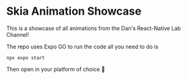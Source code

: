 # Skia Animation Showcase

This is a showcase of all animations from the Dan's React-Native Lab Channel!

The repo uses Expo GO to run the code all you need to do is

`npx expo start`

Then open in your platform of choice 🙂
